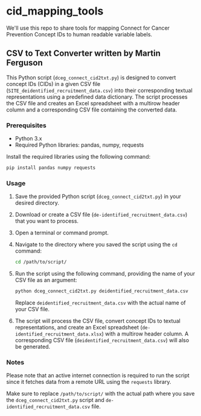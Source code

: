 # cid_mapping_tools
We'll use this repo to share tools for mapping Connect for Cancer Prevention Concept IDs to human readable variable labels.

## CSV to Text Converter written by Martin Ferguson

This Python script (`dceg_connect_cid2txt.py`) is designed to convert concept IDs (CIDs) in a given CSV file (`SITE_deidentified_recruitment_data.csv`) into their corresponding textual representations using a predefined data dictionary. The script processes the CSV file and creates an Excel spreadsheet with a multirow header column and a corresponding CSV file containing the converted data.

### Prerequisites

- Python 3.x
- Required Python libraries: pandas, numpy, requests

Install the required libraries using the following command:

```bash
pip install pandas numpy requests
```

### Usage

1. Save the provided Python script (`dceg_connect_cid2txt.py`) in your desired directory.

2. Download or create a CSV file (`de-identified_recruitment_data.csv`) that you want to process.

3. Open a terminal or command prompt.

4. Navigate to the directory where you saved the script using the `cd` command:

   ```bash
   cd /path/to/script/
   ```

5. Run the script using the following command, providing the name of your CSV file as an argument:

   ```bash
   python dceg_connect_cid2txt.py deidentified_recruitment_data.csv
   ```

   Replace `deidentified_recruitment_data.csv` with the actual name of your CSV file.

6. The script will process the CSV file, convert concept IDs to textual representations, and create an Excel spreadsheet (`de-identified_recruitment_data.xlsx`) with a multirow header column. A corresponding CSV file (`deidentified_recruitment_data.csv`) will also be generated.

### Notes

Please note that an active internet connection is required to run the script since it fetches data from a remote URL using the `requests` library.

Make sure to replace `/path/to/script/` with the actual path where you save the `dceg_connect_cid2txt.py` script and `de-identified_recruitment_data.csv` file.
